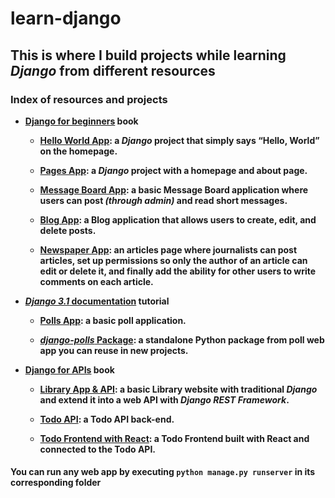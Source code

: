 # learn-django

## This is where I build projects while learning *Django* from different resources

### Index of resources and projects

* **[Django for beginners](https://djangoforbeginners.com/) book**
  * **[Hello World App](https://github.com/OmarKimo/learn-django/tree/main/helloworld): a *Django* project that simply says “Hello, World” on the homepage.**

  * **[Pages App](https://github.com/OmarKimo/learn-django/tree/main/pages): a *Django* project with a homepage and about page.**
  
  * **[Message Board App](https://github.com/OmarKimo/learn-django/tree/main/messageboard): a basic Message Board application where users can post *(through admin)* and read short messages.**
  
  * **[Blog App](https://github.com/OmarKimo/learn-django/tree/main/blog): a Blog application that allows users to create, edit, and delete posts.**

  * **[Newspaper App](https://github.com/OmarKimo/learn-django/tree/main/news): an articles page where journalists can post articles, set up permissions so only the author of an article can edit or delete it, and finally add the ability for other users to write comments on each article.**

* **[*Django 3.1* documentation](https://docs.djangoproject.com/en/3.1/intro/tutorial01/) tutorial**

  * **[Polls App](https://github.com/OmarKimo/learn-django/tree/main/djangofirst): a basic poll application.**
  
  * **[*django-polls* Package](https://github.com/OmarKimo/learn-django/tree/main/django-polls): a standalone Python package from poll web app you can reuse in new projects.**

* **[Django for APIs](https://djangoforapis.com/) book**

  * **[Library App & API](https://github.com/OmarKimo/learn-django/tree/main/library): a basic Library website with traditional *Django* and extend it into a web API with *Django REST Framework*.**
  
  * **[Todo API](https://github.com/OmarKimo/learn-django/tree/main/todo/backend): a Todo API back-end.**
  
  * **[Todo Frontend with React](https://github.com/OmarKimo/learn-django/tree/main/todo/frontend): a Todo Frontend built with React and connected to the Todo API.**
  
#### You can run any web app by executing `python manage.py runserver` in its corresponding folder
